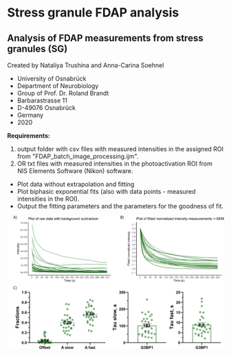 # Stress granule FDAP analysis
## Analysis of FDAP measurements from stress granules (SG)

Created by Nataliya Trushina and Anna-Carina Soehnel

* University of Osnabrück
* Department of Neurobiology
* Group of Prof. Dr. Roland Brandt
* Barbarastrasse 11
* D-49076 Osnabrück
* Germany
* 2020

**Requirements:**
1. output folder with csv files with measured intensities in the assigned ROI from "FDAP_batch_image_processing.ijm".
1. OR txt files with measured intensities in the photoactivation ROI from NIS Elements Software (Nikon) software.


* Plot data without extrapolation and fitting
* Plot biphasic exponential fits (also with data points - measured intensities in the ROI).
* Output the fitting parameters and the parameters for the goodness of fit.


![figure_to_illustrate_analysis](fig_cover_try.png?raw=true)
